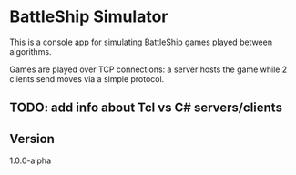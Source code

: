 # BattleShip Simulator 

This is a console app for simulating BattleShip games played between algorithms. 

Games are played over TCP connections: a server hosts the game while 2 clients send moves via a simple protocol.

## TODO: add info about Tcl vs C# servers/clients

## Version
1.0.0-alpha
